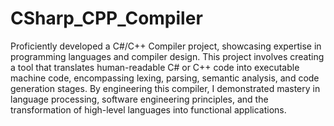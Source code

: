 # CSharp_CPP_Compiler

Proficiently developed a C#/C++ Compiler project, showcasing expertise in programming languages and compiler design. This project involves creating a tool that translates human-readable C# or C++ code into executable machine code, encompassing lexing, parsing, semantic analysis, and code generation stages. By engineering this compiler, I demonstrated mastery in language processing, software engineering principles, and the transformation of high-level languages into functional applications.
